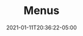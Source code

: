 ---
title: "Menus"
date: 2021-01-11T20:36:22-05:00
notes: "Cover design <br>
Illustration and letting: Jacques Pépin"
lead_image: "menus/Menus_cover.png"
---